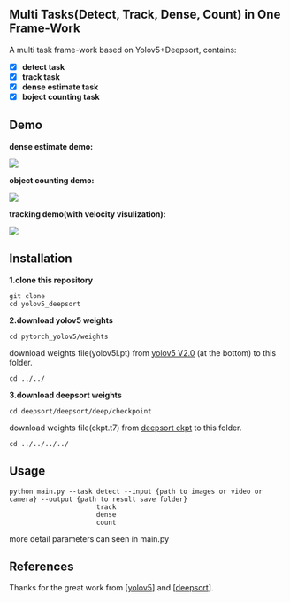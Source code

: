 


## Multi Tasks(Detect, Track, Dense, Count) in One Frame-Work

A multi task frame-work based on Yolov5+Deepsort, contains:

- [x] **detect task**
- [x] **track task**
- [x] **dense estimate task**
- [x] **boject counting task**

## Demo

**dense estimate demo:**  

![](demo/dense.gif)

**object counting demo:**

![](demo/counter.gif)

**tracking demo(with velocity visulization):**   

![](demo/track.gif)


## Installation

**1.clone this repository**

```
git clone 
cd yolov5_deepsort
```

**2.download yolov5 weights**

```
cd pytorch_yolov5/weights
```

download weights file(yolov5l.pt) from [yolov5 V2.0](https://github.com/ultralytics/yolov5/releases/tag/v2.0) (at the bottom) to this folder.

```
cd ../../
```

**3.download deepsort weights**

```
cd deepsort/deepsort/deep/checkpoint
```

download weights file(ckpt.t7) from [deepsort ckpt](https://drive.google.com/drive/folders/1xhG0kRH1EX5B9_Iz8gQJb7UNnn_riXi6) to this folder.

```
cd ../../../../
```

## Usage

```
python main.py --task detect --input {path to images or video or camera} --output {path to result save folder}
                      track
                      dense
                      count
```

more detail parameters can seen in main.py

## References

Thanks for the great work from [[yolov5](https://github.com/ultralytics/yolov5)] and [[deepsort](https://github.com/ZQPei/deep_sort_pytorch)].